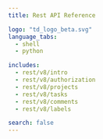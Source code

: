 ```yaml
---
title: Rest API Reference

logo: "td_logo_beta.svg"
language_tabs:
  - shell
  - python

includes:
  - rest/v8/intro
  - rest/v8/authorization
  - rest/v8/projects
  - rest/v8/tasks
  - rest/v8/comments
  - rest/v8/labels

search: false
---
```


<!--

The MIT License (MIT)

Copyright (c) 2014-2017 Doist

Permission is hereby granted, free of charge, to any person obtaining a copy
of this software and associated documentation files (the "Software"), to deal
in the Software without restriction, including without limitation the rights
to use, copy, modify, merge, publish, distribute, sublicense, and/or sell
copies of the Software, and to permit persons to whom the Software is
furnished to do so, subject to the following conditions:

The above copyright notice and this permission notice shall be included in all
copies or substantial portions of the Software.

THE SOFTWARE IS PROVIDED "AS IS", WITHOUT WARRANTY OF ANY KIND, EXPRESS OR
IMPLIED, INCLUDING BUT NOT LIMITED TO THE WARRANTIES OF MERCHANTABILITY,
FITNESS FOR A PARTICULAR PURPOSE AND NONINFRINGEMENT. IN NO EVENT SHALL THE
AUTHORS OR COPYRIGHT HOLDERS BE LIABLE FOR ANY CLAIM, DAMAGES OR OTHER
LIABILITY, WHETHER IN AN ACTION OF CONTRACT, TORT OR OTHERWISE, ARISING FROM,
OUT OF OR IN CONNECTION WITH THE SOFTWARE OR THE USE OR OTHER DEALINGS IN THE
SOFTWARE.

-->

